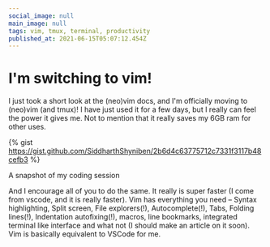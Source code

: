 ```yaml
---
social_image: null
main_image: null
tags: vim, tmux, terminal, productivity
published_at: 2021-06-15T05:07:12.454Z
---
```


# I'm switching to vim!

I just took a short look at the (neo)vim docs, and I'm officially moving to (neo)vim (and tmux)! I have just used it for a few days, but I really can feel the power it gives me. Not to mention that it really saves my 6GB ram for other uses.

{% gist https://gist.github.com/SiddharthShyniben/2b6d4c63775712c7331f3117b48cefb3 %}
<figcaption>A snapshot of my coding session</figcaption>

And I encourage all of you to do the same. It really is super faster (I come from vscode, and it is really faster). Vim has everything you need – Syntax highlighting, Split screen, File explorers(!), Autocomplete(!), Tabs, Folding lines(!), Indentation autofixing(!), macros, line bookmarks, integrated terminal like interface and what not (I should make an article on it soon). Vim is basically equivalent to VSCode for me. 